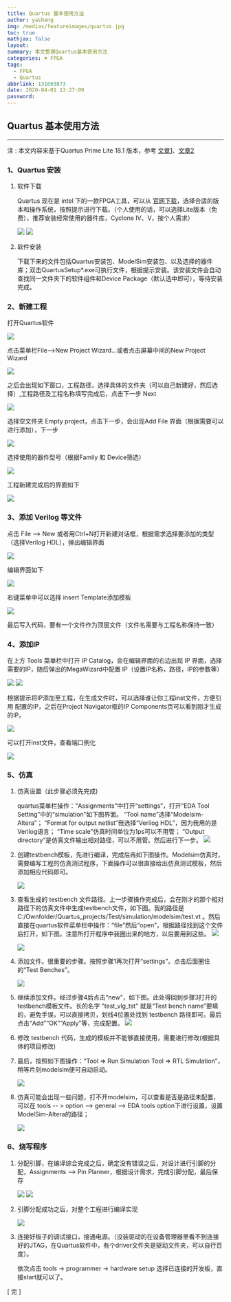 ```yaml
---
title: Quartus 基本使用方法
author: yasheng
img: /medias/featureimages/quartus.jpg
toc: true
mathjax: false
layout: 
summary: 本文整理Quartus基本使用方法
categories: ☸ FPGA
tags:
  - FPGA
  - Quartus
abbrlink: 131603873
date: 2020-04-01 13:27:09
password:
---
```


## Quartus 基本使用方法

---


注 : 本文内容来基于Quartus Prime Lite 18.1 版本，参考 [文章1](https://blog.csdn.net/q35104943/article/details/104988095)、[文章2](https://blog.csdn.net/ssg18829575503/article/details/79177503)

### 1、Quartus  安装

1. 软件下载

   Quartus 现在是 intel 下的一款FPGA工具，可以从 [官网下载](https://fpgasoftware.intel.com/)，选择合适的版本和操作系统，按照提示进行下载。（个人使用的话，可以选择Lite版本（免费），推荐安装经常使用的器件库，Cyclone IV、V，按个人需求）

   <img src="/images/post_images/verilog_tutorial_quartus/quartus_01.jpg">

   <img src="/images/post_images/verilog_tutorial_quartus/quartus_02.jpg">

2. 软件安装

   下载下来的文件包括Quartus安装包、ModelSim安装包、以及选择的器件库；双击QuartusSetup*.exe可执行文件，根据提示安装。该安装文件会自动查找同一文件夹下的软件组件和Device Package（默认选中即可），等待安装完成。

### 2、新建工程 

打开Quartus软件

<img src="/images/post_images/verilog_tutorial_quartus/quartus_03.jpg">

点击菜单栏File-->New Project Wizard...或者点击屏幕中间的New Project Wizard

<img src="/images/post_images/verilog_tutorial_quartus/quartus_04.jpg">

之后会出现如下窗口，工程路径，选择具体的文件夹（可以自己新建好，然后选择）,工程路径及工程名称填写完成后，点击下一步 Next

<img src="/images/post_images/verilog_tutorial_quartus/quartus_05.jpg">

选择空文件夹 Empty project，点击下一步，会出现Add File 界面（根据需要可以进行添加），下一步

<img src="/images/post_images/verilog_tutorial_quartus/quartus_06.jpg">

选择使用的器件型号（根据Family 和 Device筛选）

<img src="/images/post_images/verilog_tutorial_quartus/quartus_07.jpg">

工程新建完成后的界面如下

<img src="/images/post_images/verilog_tutorial_quartus/quartus_08.jpg">

### 3、添加 Verilog 等文件

点击 File --> New 或者用Ctrl+N打开新建对话框，根据需求选择要添加的类型（选择Verilog HDL），弹出编辑界面

<img src="/images/post_images/verilog_tutorial_quartus/quartus_09.jpg">

编辑界面如下

<img src="/images/post_images/verilog_tutorial_quartus/quartus_10.jpg">

右键菜单中可以选择 insert Template添加模板

<img src="/images/post_images/verilog_tutorial_quartus/quartus_11.jpg">

最后写入代码，要有一个文件作为顶层文件（文件名需要与工程名称保持一致）

### 4、添加IP

在上方 Tools 菜单栏中打开 IP Catalog，会在编辑界面的右边出现 IP 界面，选择需要的IP，随后弹出的MegaWizard中配置 IP（设置IP名称，路径，IP的参数等）

<img src="/images/post_images/verilog_tutorial_quartus/quartus_12.jpg">

<img src="/images/post_images/verilog_tutorial_quartus/quartus_13.jpg">

根据提示将IP添加至工程，在生成文件时，可以选择谁让你工程inst文件，方便引用 配置的IP，之后在Project Navigator框的IP Components页可以看到刚才生成的IP。

<img src="/images/post_images/verilog_tutorial_quartus/quartus_14.jpg">

可以打开inst文件，查看端口例化

<img src="/images/post_images/verilog_tutorial_quartus/quartus_15.jpg">

### 5、仿真

1. 仿真设置（此步骤必须先完成)

   quartus菜单栏操作：“Assignments”中打开“settings”，打开“EDA Tool Setting”中的“simulation”如下图界面。
   “Tool name”选择“Modelsim-Altera”；
   “Format for output netlist”我选择“Verilog HDL”，因为我用的是Verilog语言；
   “Time scale”仿真时间单位为1ps可以不用管；
   “Output directory”是仿真文件输出相对路径，可以不用管。然后进行下一步。
   <img src="/images/post_images/verilog_tutorial_quartus/quartus_16.jpg">

2. 创建testbench模板，先进行编译，完成后再如下图操作。Modelsim仿真时，需要编写工程的仿真测试程序，下面操作可以很直接给出仿真测试模板，然后添加相应代码即可。

   <img src="/images/post_images/verilog_tutorial_quartus/quartus_17.jpg">

3. 查看生成的 testbench 文件路径。上一步骤操作完成后，会在刚才的那个相对路径下的仿真文件中生成testbench文件，如下图。我的路径是 C:/Ownfolder/Quartus_projects/Test/simulation/modelsim/test.vt 。然后直接在quartus软件菜单栏中操作：“file”然后“open”，根据路径找到这个文件后打开，如下图。注意所打开程序中我圈出来的地方，以后要用到这些。
   <img src="/images/post_images/verilog_tutorial_quartus/quartus_18.jpg">

   <img src="/images/post_images/verilog_tutorial_quartus/quartus_19.jpg">

4. 添加文件。很重要的步骤。按照步骤1再次打开“settings”。点击后面圈住的“Test Benches”。

   <img src="/images/post_images/verilog_tutorial_quartus/quartus_20.jpg">

5. 继续添加文件。经过步骤4后点击“new”，如下图。此处得回到步骤3打开的testbench模板文件。长的名字 "test_vlg_tst" 就是“Test bench name”要填的，避免手误，可以直接拷贝，划线4位置处找到 testbench 路径即可。最后点击“Add”“OK”“Apply”等，完成配置。
   <img src="/images/post_images/verilog_tutorial_quartus/quartus_21.jpg">

6. 修改 testbench 代码，生成的模板并不能够直接使用，需要进行修改(根据具体的项目修改)

7. 最后，按照如下图操作：“Tool => Run Simulation Tool => RTL Simulation”，稍等片刻modelsim便可自动启动。

   <img src="/images/post_images/verilog_tutorial_quartus/quartus_22.jpg">

8. 仿真可能会出现一些问题，打不开modelsim，可以查看是否是路径未配置，可以在 tools -- > option --> general --> EDA tools option下进行设置，设置ModelSim-Altera的路径；

   <img src="/images/post_images/verilog_tutorial_quartus/quartus_23.jpg">

### 6、烧写程序

1. 分配引脚，在编译综合完成之后，确定没有错误之后，对设计进行引脚的分配，Assignments --> Pin Planner，根据设计需求，完成引脚分配，最后保存

   <img src="/images/post_images/verilog_tutorial_quartus/quartus_24.jpg">

   <img src="/images/post_images/verilog_tutorial_quartus/quartus_25.jpg">

2. 引脚分配成功之后，对整个工程进行编译实现

   <img src="/images/post_images/verilog_tutorial_quartus/quartus_26.jpg">

3. 连接好板子的调试接口，接通电源。（没装驱动的在设备管理器里看不到连接好的JTAG，在Quartus软件中，有个driver文件夹是驱动文件夹，可以自行百度）。

   依次点击 tools -> programmer -> hardware setup 选择已连接的开发板，直接start就可以了。  

  



[   完  ]



